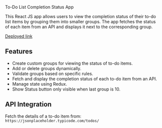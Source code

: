 To-Do List Completion Status App

This React JS app allows users to view the completion status of their to-do list items by grouping them into smaller groups. The app fetches the status of each item from an API and displays it next to the corresponding group.

[Deployed link](`https://tcidigitallabs-g2gautamsinghgmailcoms-projects.vercel.app/`)

## Features

- Create custom groups for viewing the status of to-do items.
- Add or delete groups dynamically.
- Validate groups based on specific rules.
- Fetch and display the completion status of each to-do item from an API.
- Manage state using Redux.
- Show Status button only visible when last group is 10.

## API Integration

Fetch the details of a to-do item from: `https://jsonplaceholder.typicode.com/todos/`
